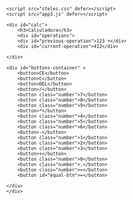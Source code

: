 <!DOCTYPE html>
<html lang="en">
<head>
    <meta charset="UTF-8"  />
</head>
<meta http-equiv="X-UA-Compatible" content="IE=edge" />
<meta name="viemport" content="width=device-width, initial-scale=1.0" />
    <title>Calculadora</title>
   
    <script src="steles.css" defer></script>
    <script src="app3.js" defer></script>
    

</head>
<body>
    
    <div id="calc">
        <h3>Calculadora</h3>
        <div id="operations">
        <div id="previous-operation">123 +</div>
        <div id="current-operation">412</div>
        
    </div>
    
    <div id="buttons-container" >
        <button>CE</button>
        <button>C</button>
        <button>DEL</button>
        <button>/</button>
        <button class="number">7</button>
        <button class="number">8</button>
        <button class="number">9</button>
        <button>*</button>
        <button class="number">4</button>
        <button class="number">5</button>
        <button class="number">6</button>
        <button>-</button>
        <button class="number">1</button>
        <button class="number">2</button>
        <button class="number">3</button>
        <button>+</button>
        <button class="number">0</button>
        <button class="number">.</button>
        <button class="number">=</button>
        <button id="equal-btn">=</button>

    </div>
    </div>

</body>
</html>
